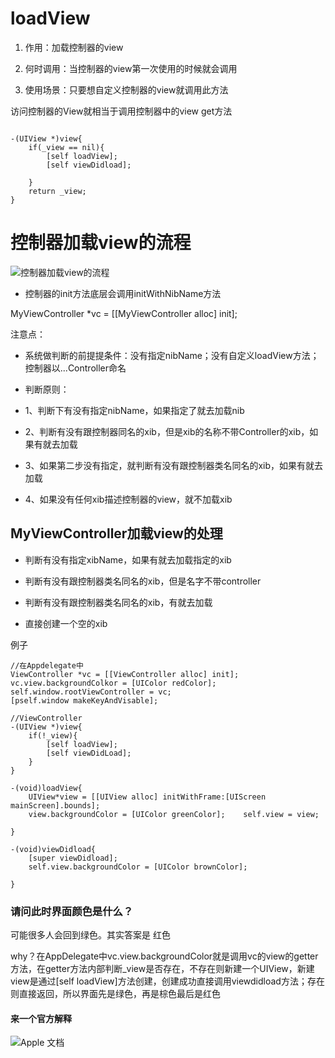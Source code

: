 

# loadView

1. 作用：加载控制器的view

2. 何时调用：当控制器的view第一次使用的时候就会调用

3. 使用场景：只要想自定义控制器的view就调用此方法

访问控制器的View就相当于调用控制器中的view get方法

```

-(UIView *)view{
    if(_view == nil){
        [self loadView];
        [self viewDidload];
        
    }
    return _view;
}

```

#  控制器加载view的流程
![控制器加载view的流程](https://fantasticlbp.gitbooks.io/knowledge-kit/assets/2287777-b6128646373dfffb.png)


*   控制器的init方法底层会调用initWithNibName方法

MyViewController *vc = [[MyViewController alloc] init];

注意点：

*   系统做判断的前提提条件：没有指定nibName；没有自定义loadView方法；控制器以...Controller命名

*   判断原则：

*   1、判断下有没有指定nibName，如果指定了就去加载nib

*   2、判断有没有跟控制器同名的xib，但是xib的名称不带Controller的xib，如果有就去加载

*   3、如果第二步没有指定，就判断有没有跟控制器类名同名的xib，如果有就去加载

*   4、如果没有任何xib描述控制器的view，就不加载xib

## MyViewController加载view的处理

*   判断有没有指定xibName，如果有就去加载指定的xib

*   判断有没有跟控制器类名同名的xib，但是名字不带controller

*   判断有没有跟控制器类名同名的xib，有就去加载

*   直接创建一个空的xib

例子

```
//在Appdelegate中
ViewController *vc = [[ViewController alloc] init];
vc.view.backgroundColkor = [UIColor redColor];
self.window.rootViewController = vc;
[pself.window makeKeyAndVisable];

//ViewController
-(UIView *)view{
    if(!_view){
        [self loadView];
        [self viewDidLoad];
    }
}

-(void)loadView{
    UIView*view = [[UIView alloc] initWithFrame:[UIScreen mainScreen].bounds];
    view.backgroundColor = [UIColor greenColor];    self.view = view;

}

-(void)viewDidload{
    [super viewDidload];
    self.view.backgroundColor = [UIColor brownColor];
    
}

```

### 请问此时界面颜色是什么？

可能很多人会回到绿色。其实答案是 红色

why？在AppDelegate中vc.view.backgroundColor就是调用vc的view的getter方法，在getter方法内部判断_view是否存在，不存在则新建一个UIView，新建view是通过[self loadView]方法创建，创建成功直接调用viewdidload方法；存在则直接返回，所以界面先是绿色，再是棕色最后是红色

#### 来一个官方解释

![Apple 文档](https://fantasticlbp.gitbooks.io/knowledge-kit/assets/2287777-8ff7c3b976ffb29a.png)


